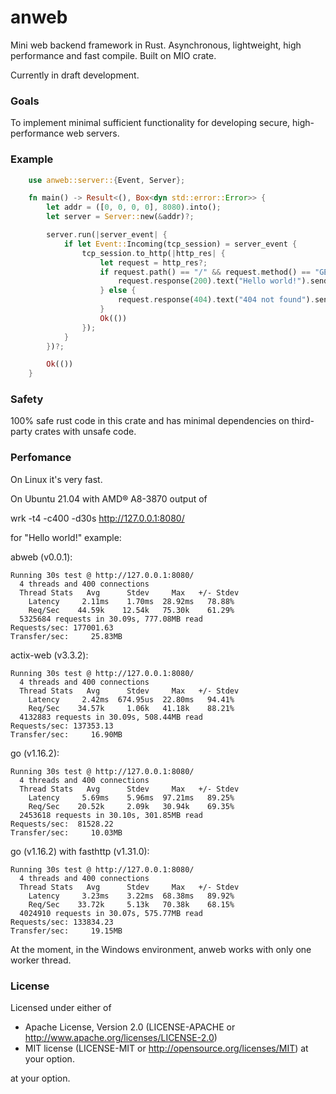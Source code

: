 # anweb
Mini web backend framework in Rust.
Asynchronous, lightweight, high performance and fast compile.
Built on MIO crate.

Currently in draft development.

### Goals
To implement minimal sufficient functionality for developing secure, high-performance web servers.

### Example
```rust
    use anweb::server::{Event, Server};

    fn main() -> Result<(), Box<dyn std::error::Error>> {
        let addr = ([0, 0, 0, 0], 8080).into();
        let server = Server::new(&addr)?;

        server.run(|server_event| {
            if let Event::Incoming(tcp_session) = server_event {
                tcp_session.to_http(|http_res| {
                    let request = http_res?;
                    if request.path() == "/" && request.method() == "GET" {
                        request.response(200).text("Hello world!").send();
                    } else {
                        request.response(404).text("404 not found").send();
                    }
                    Ok(())
                });
            }
        })?;

        Ok(())
    }
```

### Safety
100% safe rust code in this crate and has minimal dependencies on third-party crates with unsafe code.

### Perfomance
On Linux it's very fast.

On Ubuntu 21.04 with AMD® A8-3870 output of 

wrk -t4 -c400 -d30s http://127.0.0.1:8080/

for "Hello world!" example:


abweb (v0.0.1):

    Running 30s test @ http://127.0.0.1:8080/
      4 threads and 400 connections
      Thread Stats   Avg      Stdev     Max   +/- Stdev
        Latency     2.11ms    1.70ms  28.92ms   78.88%
        Req/Sec    44.59k    12.54k   75.30k    61.29%
      5325684 requests in 30.09s, 777.08MB read
    Requests/sec: 177001.63
    Transfer/sec:     25.83MB

actix-web (v3.3.2):

    Running 30s test @ http://127.0.0.1:8080/
      4 threads and 400 connections
      Thread Stats   Avg      Stdev     Max   +/- Stdev
        Latency     2.42ms  674.95us  22.80ms   94.41%
        Req/Sec    34.57k     1.06k   41.18k    88.21%
      4132883 requests in 30.09s, 508.44MB read
    Requests/sec: 137353.13
    Transfer/sec:     16.90MB

go (v1.16.2):

    Running 30s test @ http://127.0.0.1:8080/
      4 threads and 400 connections
      Thread Stats   Avg      Stdev     Max   +/- Stdev
        Latency     5.69ms    5.96ms  97.21ms   89.25%
        Req/Sec    20.52k     2.09k   30.94k    69.35%
      2453618 requests in 30.10s, 301.85MB read
    Requests/sec:  81528.22
    Transfer/sec:     10.03MB

go (v1.16.2) with fasthttp (v1.31.0):

    Running 30s test @ http://127.0.0.1:8080/
      4 threads and 400 connections
      Thread Stats   Avg      Stdev     Max   +/- Stdev
        Latency     3.23ms    3.22ms  68.38ms   89.92%
        Req/Sec    33.72k     5.13k   70.38k    68.15%
      4024910 requests in 30.07s, 575.77MB read
    Requests/sec: 133834.23
    Transfer/sec:     19.15MB

At the moment, in the Windows environment, anweb works with only one worker thread.

### License

Licensed under either of
* Apache License, Version 2.0 (LICENSE-APACHE or http://www.apache.org/licenses/LICENSE-2.0)
* MIT license (LICENSE-MIT or http://opensource.org/licenses/MIT) at your option.

at your option.
